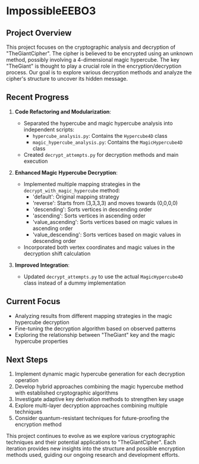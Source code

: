 # ImpossibleEEBO3

## Project Overview

This project focuses on the cryptographic analysis and decryption of "TheGiantCipher". The cipher is believed to be encrypted using an unknown method, possibly involving a 4-dimensional magic hypercube. The key "TheGiant" is thought to play a crucial role in the encryption/decryption process. Our goal is to explore various decryption methods and analyze the cipher's structure to uncover its hidden message.

## Recent Progress

1. **Code Refactoring and Modularization**:
   - Separated the hypercube and magic hypercube analysis into independent scripts:
     - `hypercube_analysis.py`: Contains the `Hypercube4D` class
     - `magic_hypercube_analysis.py`: Contains the `MagicHypercube4D` class
   - Created `decrypt_attempts.py` for decryption methods and main execution

2. **Enhanced Magic Hypercube Decryption**:
   - Implemented multiple mapping strategies in the `decrypt_with_magic_hypercube` method:
     - 'default': Original mapping strategy
     - 'reverse': Starts from (3,3,3,3) and moves towards (0,0,0,0)
     - 'descending': Sorts vertices in descending order
     - 'ascending': Sorts vertices in ascending order
     - 'value_ascending': Sorts vertices based on magic values in ascending order
     - 'value_descending': Sorts vertices based on magic values in descending order
   - Incorporated both vertex coordinates and magic values in the decryption shift calculation

3. **Improved Integration**:
   - Updated `decrypt_attempts.py` to use the actual `MagicHypercube4D` class instead of a dummy implementation

## Current Focus

- Analyzing results from different mapping strategies in the magic hypercube decryption
- Fine-tuning the decryption algorithm based on observed patterns
- Exploring the relationship between "TheGiant" key and the magic hypercube properties

## Next Steps

1. Implement dynamic magic hypercube generation for each decryption operation
2. Develop hybrid approaches combining the magic hypercube method with established cryptographic algorithms
3. Investigate adaptive key derivation methods to strengthen key usage
4. Explore multi-layer decryption approaches combining multiple techniques
5. Consider quantum-resistant techniques for future-proofing the encryption method

This project continues to evolve as we explore various cryptographic techniques and their potential applications to "TheGiantCipher". Each iteration provides new insights into the structure and possible encryption methods used, guiding our ongoing research and development efforts.
